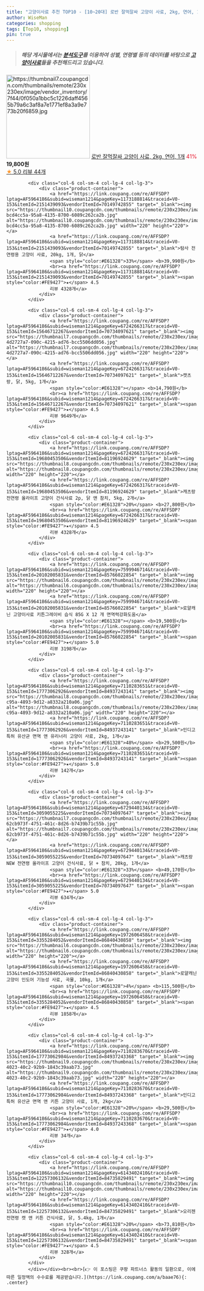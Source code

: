 ```yaml
---
title: "고양이사료 추천 TOP10 - [10~20대] 로반 잘먹잘싸 고양이 사료, 2kg, 연어, 1개"
author: WiseMan
categories: shopping
tags: [Top10, shopping]
pin: true
---
```


> ##### 해당 게시물에서는 [**분석도구**](https://itemscout.io/)를 이용하여 **성별**, **연령별** 등의 데이터를 바탕으로 [**고양이사료**](https://link.coupang.com/a/baae76)들을 추천해드리고 있습니다.
<div class="container"><div class="row">
            <div class="col-6 col-sm-4 col-lg-4 col-lg-3">
                <div class="product-container">
                    <a href="https://link.coupang.com/re/AFFSDP?lptag=AF5964186&subid=wiseman1214&pageKey=7087758943&traceid=V0-153&itemId=17653519513&vendorItemId=85009464103" target="_blank"><img src="https://thumbnail7.coupangcdn.com/thumbnails/remote/230x230ex/image/vendor_inventory/7f44/0f050a1bbc5c1226daff4565b79a6c3af8a7e1771ef8a3a9e773b20f6859.jpg" alt="https://thumbnail7.coupangcdn.com/thumbnails/remote/230x230ex/image/vendor_inventory/7f44/0f050a1bbc5c1226daff4565b79a6c3af8a7e1771ef8a3a9e773b20f6859.jpg" width="220" height="220"></a>
                    <a href="https://link.coupang.com/re/AFFSDP?lptag=AF5964186&subid=wiseman1214&pageKey=7087758943&traceid=V0-153&itemId=17653519513&vendorItemId=85009464103" target="_blank">로반 잘먹잘싸 고양이 사료, 2kg, 연어, 1개</a>
                    <span style="color:#E61328">41%</span> <b>19,800원</b>
                    <br><a href="https://link.coupang.com/re/AFFSDP?lptag=AF5964186&subid=wiseman1214&pageKey=7087758943&traceid=V0-153&itemId=17653519513&vendorItemId=85009464103" target="_blank"><span style="color:#FE9427">★</span> 5.0
                    리뷰 44개</a>
                </div>
            </div>
            
            <div class="col-6 col-sm-4 col-lg-4 col-lg-3">
                <div class="product-container">
                    <a href="https://link.coupang.com/re/AFFSDP?lptag=AF5964186&subid=wiseman1214&pageKey=1173188814&traceid=V0-153&itemId=2151439093&vendorItemId=70149742855" target="_blank"><img src="https://thumbnail10.coupangcdn.com/thumbnails/remote/230x230ex/image/retail/images/1244572466192737-bcd4cc5a-95a8-4135-8700-6089c262ca2b.jpg" alt="https://thumbnail10.coupangcdn.com/thumbnails/remote/230x230ex/image/retail/images/1244572466192737-bcd4cc5a-95a8-4135-8700-6089c262ca2b.jpg" width="220" height="220"></a>
                    <a href="https://link.coupang.com/re/AFFSDP?lptag=AF5964186&subid=wiseman1214&pageKey=1173188814&traceid=V0-153&itemId=2151439093&vendorItemId=70149742855" target="_blank">탐사 전연령용 고양이 사료, 20kg, 1개, 닭</a>
                    <span style="color:#E61328">33%</span> <b>39,990원</b>
                    <br><a href="https://link.coupang.com/re/AFFSDP?lptag=AF5964186&subid=wiseman1214&pageKey=1173188814&traceid=V0-153&itemId=2151439093&vendorItemId=70149742855" target="_blank"><span style="color:#FE9427">★</span> 4.5
                    리뷰 4328개</a>
                </div>
            </div>
            
            <div class="col-6 col-sm-4 col-lg-4 col-lg-3">
                <div class="product-container">
                    <a href="https://link.coupang.com/re/AFFSDP?lptag=AF5964186&subid=wiseman1214&pageKey=6724266317&traceid=V0-153&itemId=15646712267&vendorItemId=70734097621" target="_blank"><img src="https://thumbnail7.coupangcdn.com/thumbnails/remote/230x230ex/image/retail/images/1659471616612998-4d2727a7-090c-4215-ad76-bcc5506dd056.jpg" alt="https://thumbnail7.coupangcdn.com/thumbnails/remote/230x230ex/image/retail/images/1659471616612998-4d2727a7-090c-4215-ad76-bcc5506dd056.jpg" width="220" height="220"></a>
                    <a href="https://link.coupang.com/re/AFFSDP?lptag=AF5964186&subid=wiseman1214&pageKey=6724266317&traceid=V0-153&itemId=15646712267&vendorItemId=70734097621" target="_blank">캣츠랑, 닭, 5kg, 1개</a>
                    <span style="color:#E61328"></span> <b>14,790원</b>
                    <br><a href="https://link.coupang.com/re/AFFSDP?lptag=AF5964186&subid=wiseman1214&pageKey=6724266317&traceid=V0-153&itemId=15646712267&vendorItemId=70734097621" target="_blank"><span style="color:#FE9427">★</span> 4.5
                    리뷰 9649개</a>
                </div>
            </div>
            
            <div class="col-6 col-sm-4 col-lg-4 col-lg-3">
                <div class="product-container">
                    <a href="https://link.coupang.com/re/AFFSDP?lptag=AF5964186&subid=wiseman1214&pageKey=6724266317&traceid=V0-153&itemId=19680453506&vendorItemId=81196924629" target="_blank"><img src="https://thumbnail8.coupangcdn.com/thumbnails/remote/230x230ex/image/vendor_inventory/9d9a/e4250fcbbe579b050a9b4899dc391350aba344198fb9e5f6ea732b981649.jpg" alt="https://thumbnail8.coupangcdn.com/thumbnails/remote/230x230ex/image/vendor_inventory/9d9a/e4250fcbbe579b050a9b4899dc391350aba344198fb9e5f6ea732b981649.jpg" width="220" height="220"></a>
                    <a href="https://link.coupang.com/re/AFFSDP?lptag=AF5964186&subid=wiseman1214&pageKey=6724266317&traceid=V0-153&itemId=19680453506&vendorItemId=81196924629" target="_blank">캐츠랑 전연령 올라이프 고양이 건식사료 2p, 닭 앤 참치, 5kg, 2개</a>
                    <span style="color:#E61328">20%</span> <b>27,800원</b>
                    <br><a href="https://link.coupang.com/re/AFFSDP?lptag=AF5964186&subid=wiseman1214&pageKey=6724266317&traceid=V0-153&itemId=19680453506&vendorItemId=81196924629" target="_blank"><span style="color:#FE9427">★</span> 4.5
                    리뷰 4328개</a>
                </div>
            </div>
            
            <div class="col-6 col-sm-4 col-lg-4 col-lg-3">
                <div class="product-container">
                    <a href="https://link.coupang.com/re/AFFSDP?lptag=AF5964186&subid=wiseman1214&pageKey=7599946714&traceid=V0-153&itemId=20102005831&vendorItemId=85766022854" target="_blank"><img src="https://thumbnail6.coupangcdn.com/thumbnails/remote/230x230ex/image/vendor_inventory/a721/43a5cdb4bfbc2b584c70444d61daf613670338c26270cf8dae16ebf42b9f.jpg" alt="https://thumbnail6.coupangcdn.com/thumbnails/remote/230x230ex/image/vendor_inventory/a721/43a5cdb4bfbc2b584c70444d61daf613670338c26270cf8dae16ebf42b9f.jpg" width="220" height="220"></a>
                    <a href="https://link.coupang.com/re/AFFSDP?lptag=AF5964186&subid=wiseman1214&pageKey=7599946714&traceid=V0-153&itemId=20102005831&vendorItemId=85766022854" target="_blank">로얄캐닌 고양이사료 키튼그레이비 습식 85G X 12 개 면역력강화도움</a>
                    <span style="color:#E61328"></span> <b>19,500원</b>
                    <br><a href="https://link.coupang.com/re/AFFSDP?lptag=AF5964186&subid=wiseman1214&pageKey=7599946714&traceid=V0-153&itemId=20102005831&vendorItemId=85766022854" target="_blank"><span style="color:#FE9427">★</span> 5.0
                    리뷰 3198개</a>
                </div>
            </div>
            
            <div class="col-6 col-sm-4 col-lg-4 col-lg-3">
                <div class="product-container">
                    <a href="https://link.coupang.com/re/AFFSDP?lptag=AF5964186&subid=wiseman1214&pageKey=7110283651&traceid=V0-153&itemId=17773062926&vendorItemId=84937243141" target="_blank"><img src="https://thumbnail8.coupangcdn.com/thumbnails/remote/230x230ex/image/retail/images/2023/02/01/17/5/99fc980c-c95a-4893-9d12-a8332a210a06.jpg" alt="https://thumbnail8.coupangcdn.com/thumbnails/remote/230x230ex/image/retail/images/2023/02/01/17/5/99fc980c-c95a-4893-9d12-a8332a210a06.jpg" width="220" height="220"></a>
                    <a href="https://link.coupang.com/re/AFFSDP?lptag=AF5964186&subid=wiseman1214&pageKey=7110283651&traceid=V0-153&itemId=17773062926&vendorItemId=84937243141" target="_blank">인디고 특허 유산균 면역 앤 유리너리 고양이 사료, 2kg, 1개</a>
                    <span style="color:#E61328">48%</span> <b>29,500원</b>
                    <br><a href="https://link.coupang.com/re/AFFSDP?lptag=AF5964186&subid=wiseman1214&pageKey=7110283651&traceid=V0-153&itemId=17773062926&vendorItemId=84937243141" target="_blank"><span style="color:#FE9427">★</span> 5.0
                    리뷰 142개</a>
                </div>
            </div>
            
            <div class="col-6 col-sm-4 col-lg-4 col-lg-3">
                <div class="product-container">
                    <a href="https://link.coupang.com/re/AFFSDP?lptag=AF5964186&subid=wiseman1214&pageKey=6729440134&traceid=V0-153&itemId=3059055225&vendorItemId=70734097647" target="_blank"><img src="https://thumbnail7.coupangcdn.com/thumbnails/remote/230x230ex/image/retail/images/4274035876873642-62cb973f-4751-461c-8d26-b7439b71c55b.jpg" alt="https://thumbnail7.coupangcdn.com/thumbnails/remote/230x230ex/image/retail/images/4274035876873642-62cb973f-4751-461c-8d26-b7439b71c55b.jpg" width="220" height="220"></a>
                    <a href="https://link.coupang.com/re/AFFSDP?lptag=AF5964186&subid=wiseman1214&pageKey=6729440134&traceid=V0-153&itemId=3059055225&vendorItemId=70734097647" target="_blank">캐츠랑 NEW 전연령 올라이프 고양이 건식사료, 닭 + 참치, 20kg, 1개</a>
                    <span style="color:#E61328">33%</span> <b>49,170원</b>
                    <br><a href="https://link.coupang.com/re/AFFSDP?lptag=AF5964186&subid=wiseman1214&pageKey=6729440134&traceid=V0-153&itemId=3059055225&vendorItemId=70734097647" target="_blank"><span style="color:#FE9427">★</span> 5.0
                    리뷰 634개</a>
                </div>
            </div>
            
            <div class="col-6 col-sm-4 col-lg-4 col-lg-3">
                <div class="product-container">
                    <a href="https://link.coupang.com/re/AFFSDP?lptag=AF5964186&subid=wiseman1214&pageKey=1972606458&traceid=V0-153&itemId=3355284052&vendorItemId=86840430858" target="_blank"><img src="https://thumbnail6.coupangcdn.com/thumbnails/remote/230x230ex/image/vendor_inventory/c3e8/6dd5978e505c72aa26e724df2ca1a94ebed2dd8bf9c6a36fe17ea11c2e17.jpg" alt="https://thumbnail6.coupangcdn.com/thumbnails/remote/230x230ex/image/vendor_inventory/c3e8/6dd5978e505c72aa26e724df2ca1a94ebed2dd8bf9c6a36fe17ea11c2e17.jpg" width="220" height="220"></a>
                    <a href="https://link.coupang.com/re/AFFSDP?lptag=AF5964186&subid=wiseman1214&pageKey=1972606458&traceid=V0-153&itemId=3355284052&vendorItemId=86840430858" target="_blank">로얄캐닌 고양이 인도어 기능성 사료, 곡물, 10kg, 1개</a>
                    <span style="color:#E61328">4%</span> <b>115,500원</b>
                    <br><a href="https://link.coupang.com/re/AFFSDP?lptag=AF5964186&subid=wiseman1214&pageKey=1972606458&traceid=V0-153&itemId=3355284052&vendorItemId=86840430858" target="_blank"><span style="color:#FE9427">★</span> 4.5
                    리뷰 1858개</a>
                </div>
            </div>
            
            <div class="col-6 col-sm-4 col-lg-4 col-lg-3">
                <div class="product-container">
                    <a href="https://link.coupang.com/re/AFFSDP?lptag=AF5964186&subid=wiseman1214&pageKey=7110283670&traceid=V0-153&itemId=17773062984&vendorItemId=84937243368" target="_blank"><img src="https://thumbnail9.coupangcdn.com/thumbnails/remote/230x230ex/image/retail/images/2023/02/01/17/2/02dd2e74-4023-40c2-92b9-1843c39aab73.jpg" alt="https://thumbnail9.coupangcdn.com/thumbnails/remote/230x230ex/image/retail/images/2023/02/01/17/2/02dd2e74-4023-40c2-92b9-1843c39aab73.jpg" width="220" height="220"></a>
                    <a href="https://link.coupang.com/re/AFFSDP?lptag=AF5964186&subid=wiseman1214&pageKey=7110283670&traceid=V0-153&itemId=17773062984&vendorItemId=84937243368" target="_blank">인디고 특허 유산균 면역 앤 키튼 고양이 사료, 1개, 2kg</a>
                    <span style="color:#E61328">20%</span> <b>29,500원</b>
                    <br><a href="https://link.coupang.com/re/AFFSDP?lptag=AF5964186&subid=wiseman1214&pageKey=7110283670&traceid=V0-153&itemId=17773062984&vendorItemId=84937243368" target="_blank"><span style="color:#FE9427">★</span> 4.0
                    리뷰 34개</a>
                </div>
            </div>
            
            <div class="col-6 col-sm-4 col-lg-4 col-lg-3">
                <div class="product-container">
                    <a href="https://link.coupang.com/re/AFFSDP?lptag=AF5964186&subid=wiseman1214&pageKey=6143402410&traceid=V0-153&itemId=12257306132&vendorItemId=84735829491" target="_blank"><img src="https://thumbnail10.coupangcdn.com/thumbnails/remote/230x230ex/image/vendor_inventory/2b09/4ef1c4fc1acad70256a78b5a39315cbc3c01705da0c03da1e9a78de122ec.jpg" alt="https://thumbnail10.coupangcdn.com/thumbnails/remote/230x230ex/image/vendor_inventory/2b09/4ef1c4fc1acad70256a78b5a39315cbc3c01705da0c03da1e9a78de122ec.jpg" width="220" height="220"></a>
                    <a href="https://link.coupang.com/re/AFFSDP?lptag=AF5964186&subid=wiseman1214&pageKey=6143402410&traceid=V0-153&itemId=12257306132&vendorItemId=84735829491" target="_blank">오리젠 전연령 캣 앤 키튼 건식사료, 닭, 5.4kg, 1개</a>
                    <span style="color:#E61328">20%</span> <b>73,810원</b>
                    <br><a href="https://link.coupang.com/re/AFFSDP?lptag=AF5964186&subid=wiseman1214&pageKey=6143402410&traceid=V0-153&itemId=12257306132&vendorItemId=84735829491" target="_blank"><span style="color:#FE9427">★</span> 4.5
                    리뷰 328개</a>
                </div>
            </div>
            </div></div><br><br>[👉 이 포스팅은 쿠팡 파트너스 활동의 일환으로, 이에 따른 일정액의 수수료를 제공받습니다.](https://link.coupang.com/a/baae76){: .center}